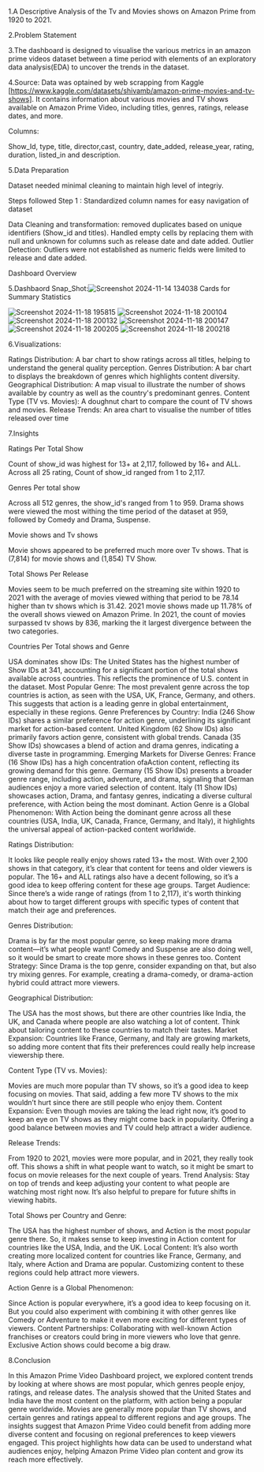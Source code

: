 1.A Descriptive Analysis of the Tv and Movies shows on Amazon Prime from 1920 to 2021.

2.Problem Statement

3.The dashboard is designed to visualise the various metrics in an amazon prime videos dataset between a time period with elements of an exploratory data analysis(EDA) to uncover the trends in the dataset.

4.Source: Data was optained by web scrapping from Kaggle [https://www.kaggle.com/datasets/shivamb/amazon-prime-movies-and-tv-shows]. It contains information about various movies and TV shows available on Amazon Prime Video, including titles, genres, ratings, release dates, and more.
  
 Columns:
  
 Show_Id, type, title, director,cast, country, date_added, release_year, rating, duration, listed_in and description.

5.Data Preparation
  
Dataset needed minimal cleaning to maintain high level of integriy.

Steps followed
Step 1 : Standardized column names for easy navigation of dataset

Data Cleaning and transformation: removed duplicates based on unique identifiers (Show_id and titles). 
Handled empty cells by replacing them with null and unknown for columns such as release date and date added.
Outlier Detection: 
Outliers were not established as numeric fields were limited to release and date added.

Dashboard Overview

5.Dashbaord Snap_Shot:![Screenshot 2024-11-14 134038](https://github.com/user-attachments/assets/1deb5004-8430-42b0-91c3-3141d15f54cf)
Cards for Summary Statistics

 ![Screenshot 2024-11-18 195815](https://github.com/user-attachments/assets/790435f9-5933-4a74-9a68-dfa02ed5ad6d)
 ![Screenshot 2024-11-18 200104](https://github.com/user-attachments/assets/f7b38f8d-42a6-431a-af5e-a5d78d16287b)
 ![Screenshot 2024-11-18 200132](https://github.com/user-attachments/assets/50b68233-9cf9-4e99-88f4-028c1305d211)
 ![Screenshot 2024-11-18 200147](https://github.com/user-attachments/assets/21c7a6b2-a776-4496-9f25-c1bbd5a24dc3)
 ![Screenshot 2024-11-18 200205](https://github.com/user-attachments/assets/e122fcf5-ea84-4cbc-be6a-51642945aeeb)
 ![Screenshot 2024-11-18 200218](https://github.com/user-attachments/assets/1dc868fa-3fa6-4dac-b02b-7e241d688579)
 
6.Visualizations:

Ratings Distribution: A bar chart to show ratings across all titles, helping to understand the general quality perception.
Genres Distribution: A bar chart to displays the breakdown of genres which highlights content diversity.
Geographical Distribution: A map visual to illustrate the number of shows available by country as well as the country's predominant genres.
Content Type (TV vs. Movies): A doughnut chart to compare the count of TV shows and movies.
Release Trends: An area chart to visualise the number of titles released over time

7.Insights

Ratings Per Total Show

Count of show_id was highest for 13+ at 2,117, followed by 16+ and ALL.
﻿﻿Across all 25 rating, Count of show_id ranged from 1 to 2,117.﻿﻿

Genres Per total show

﻿Across all 512 genres, the show_id's ranged from 1 to 959.
Drama shows were viewed the most withing the time period of the dataset at 959, followed by Comedy and Drama, Suspense.﻿﻿

Movie shows and Tv shows

﻿Movie shows appeared to be preferred much more over Tv shows. That is (7,814) for movie shows and (1,854) TV Show.

Total Shows Per Release

Movies seem to be much preferred on the streaming site within 1920 to 2021 with the average of movies viewed withing that period to be 78.14 higher than tv shows which is 31.42.
﻿2021 movie shows made up 11.78% of the overall shows viewed on Amazon Prime. 
In 2021, the count of movies surpassed tv shows by 836, marking the it largest divergence between the two categories.

Countries Per Total shows and Genre

USA dominates show IDs:
The United States has the highest number of Show IDs at 341, accounting for a significant portion of the total shows available across countries. This reflects the prominence of U.S. content in the dataset.
Most Popular Genre:
The most prevalent genre across the top countries is action, as seen with the USA, UK, France, Germany, and others. This suggests that action is a leading genre in global entertainment, especially in these regions.
Genre Preferences by Country:
India (246 Show IDs) shares a similar preference for action genre, underlining its significant market for action-based content.
United Kingdom (62 Show IDs) also primarily favors action genre, consistent with global trends.
Canada (35 Show IDs) showcases a blend of action and drama genres, indicating a diverse taste in programming.
Emerging Markets for Diverse Genres:
France (16 Show IDs) has a high concentration ofaAction content, reflecting its growing demand for this genre.
Germany (15 Show IDs) presents a broader genre range, including action, adventure, and drama, signaling that German audiences enjoy a more varied selection of content.
Italy (11 Show IDs) showcases action, Drama, and fantasy genres, indicating a diverse cultural preference, with Action being the most dominant.
Action Genre is a Global Phenomenon:
With Action being the dominant genre across all these countries (USA, India, UK, Canada, France, Germany, and Italy), it highlights the universal appeal of action-packed content worldwide.

﻿Ratings Distribution:
 
It looks like people really enjoy shows rated 13+ the most. With over 2,100 shows in that category, it’s clear that content for teens and older viewers is popular. The 16+ and ALL ratings also have a decent following, so it’s a good idea to keep offering content for these age groups.
Target Audience: Since there’s a wide range of ratings (from 1 to 2,117), it's worth thinking about how to target different groups with specific types of content that match their age and preferences.

Genres Distribution:

Drama is by far the most popular genre, so keep making more drama content—it’s what people want! Comedy and Suspense are also doing well, so it would be smart to create more shows in these genres too.
Content Strategy: Since Drama is the top genre, consider expanding on that, but also try mixing genres. For example, creating a drama-comedy, or drama-action hybrid could attract more viewers.

Geographical Distribution:

The USA has the most shows, but there are other countries like India, the UK, and Canada where people are also watching a lot of content. Think about tailoring content to these countries to match their tastes.
Market Expansion: Countries like France, Germany, and Italy are growing markets, so adding more content that fits their preferences could really help increase viewership there.

Content Type (TV vs. Movies):

 Movies are much more popular than TV shows, so it’s a good idea to keep focusing on movies. That said, adding a few more TV shows to the mix wouldn’t hurt since there are still people who enjoy them.
Content Expansion: Even though movies are taking the lead right now, it’s good to keep an eye on TV shows as they might come back in popularity. Offering a good balance between movies and TV could help attract a wider audience.

Release Trends:

From 1920 to 2021, movies were more popular, and in 2021, they really took off. This shows a shift in what people want to watch, so it might be smart to focus on movie releases for the next couple of years.
Trend Analysis: Stay on top of trends and keep adjusting your content to what people are watching most right now. It’s also helpful to prepare for future shifts in viewing habits.

Total Shows per Country and Genre:

The USA has the highest number of shows, and Action is the most popular genre there. So, it makes sense to keep investing in Action content for countries like the USA, India, and the UK.
Local Content: It’s also worth creating more localized content for countries like France, Germany, and Italy, where Action and Drama are popular. Customizing content to these regions could help attract more viewers.

Action Genre is a Global Phenomenon:

Since Action is popular everywhere, it’s a good idea to keep focusing on it. But you could also experiment with combining it with other genres like Comedy or Adventure to make it even more exciting for different types of viewers.
Content Partnerships: Collaborating with well-known Action franchises or creators could bring in more viewers who love that genre. Exclusive Action shows could become a big draw.

8.Conclusion

In this Amazon Prime Video Dashboard project, we explored content trends by looking at where shows are most popular, which genres people enjoy, ratings, and release dates. The analysis showed that the United States and India have the most content on the platform, with action being a popular genre worldwide. Movies are generally more popular than TV shows, and certain genres and ratings appeal to different regions and age groups. The insights suggest that Amazon Prime Video could benefit from adding more diverse content and focusing on regional preferences to keep viewers engaged. This project highlights how data can be used to understand what audiences enjoy, helping Amazon Prime Video plan content and grow its reach more effectively.
